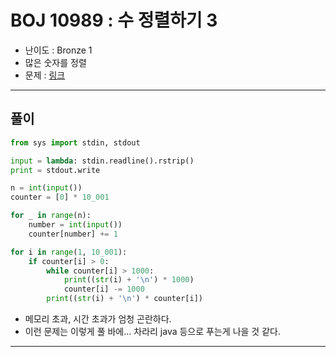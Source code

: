 # BOJ 10989 : 수 정렬하기 3
- 난이도 : Bronze 1
- 많은 숫자를 정렬
- 문제 : [링크](https://www.acmicpc.net/problem/10989)

---  

## 풀이
```python
from sys import stdin, stdout

input = lambda: stdin.readline().rstrip()
print = stdout.write

n = int(input())
counter = [0] * 10_001

for _ in range(n):
    number = int(input())
    counter[number] += 1

for i in range(1, 10_001):
    if counter[i] > 0:
        while counter[i] > 1000:
            print((str(i) + '\n') * 1000)
            counter[i] -= 1000
        print((str(i) + '\n') * counter[i])

```
- 메모리 초과, 시간 초과가 엄청 곤란하다.
- 이런 문제는 이렇게 풀 바에... 차라리 java 등으로 푸는게 나을 것 같다.

---
